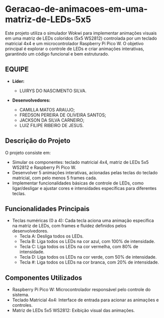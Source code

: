# Geracao-de-animacoes-em-uma-matriz-de-LEDs-5x5

Este projeto utiliza o simulador Wokwi para implementar animações visuais em uma matriz de LEDs coloridos (5x5 WS2812) controlada por um teclado matricial 4x4 e um microcontrolador Raspberry Pi Pico W. O objetivo principal é explorar o controle de LEDs e criar animações interativas, garantindo um código funcional e bem estruturado.

## EQUIPE

- **Líder:** 
  - LUIRYS DO NASCIMENTO SILVA.

- **Desenvolvedores:**
  - CAMILLA MATOS ARAUJO;
  - FREDSON PEREIRA DE OLIVEIRA SANTOS;
  - JACKSON DA SILVA CARNEIRO;
  - LUIZ FILIPE RIBEIRO DE JESUS.

## Descrição do Projeto

O projeto consiste em:

  - Simular os componentes: teclado matricial 4x4, matriz de LEDs 5x5 WS2812 e Raspberry Pi Pico W.
  - Desenvolver 5 animações interativas, acionadas pelas teclas do teclado matricial, com pelo menos 5 frames cada.
  - Implementar funcionalidades básicas de controle de LEDs, como ligar/desligar e ajustar cores e intensidades específicas para diferentes teclas.

## Funcionalidades Principais

- Teclas numéricas (0 a 4): Cada tecla aciona uma animação específica na matriz de LEDs, com frames e fluidez definidos pelos desenvolvedores.
  - Tecla A: Desliga todos os LEDs.
  - Tecla B: Liga todos os LEDs na cor azul, com 100% de intensidade.
  - Tecla C: Liga todos os LEDs na cor vermelha, com 80% de intensidade.
  - Tecla D: Liga todos os LEDs na cor verde, com 50% de intensidade.
  - Tecla #: Liga todos os LEDs na cor branca, com 20% de intensidade.

## Componentes Utilizados

  - Raspberry Pi Pico W: Microcontrolador responsável pelo controle do sistema.
  - Teclado Matricial 4x4: Interface de entrada para acionar as animações e controles.
  - Matriz de LEDs 5x5 WS2812: Exibição visual das animações.


